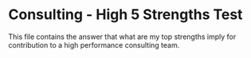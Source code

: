 # Consulting - High 5 Strengths Test 
This file contains the answer that what are my top strengths imply for contribution to a high performance consulting team.

